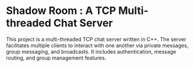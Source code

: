 # Shadow Room : A TCP Multi-threaded Chat Server

This project is a multi-threaded TCP chat server written in C++. The server facilitates multiple clients to interact with one another via private messages, group messaging, and broadcasts. It includes authentication, message routing, and group management features.
